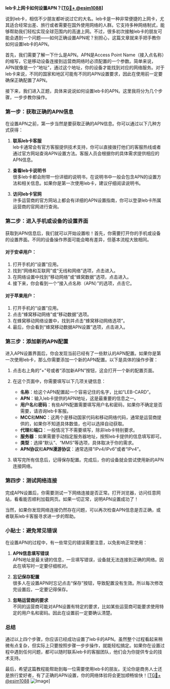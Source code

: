 **leb卡上网卡如何设置APN？[[TG💪+ @esim1088](https://t.me/s/esim1088)]**

说到leb卡，相信不少朋友都听说过它的大名。leb卡是一种非常便捷的上网卡，尤其适合经常出差、旅行或者需要在国外使用网络的人群。它支持多种网络制式，能够帮助我们轻松实现全球范围内的高速上网。不过，很多初次接触leb卡的朋友可能会遇到一个问题——如何正确设置APN呢？别担心，这篇文章就来手把手教你如何设置leb卡的APN。

首先，我们需要了解一下什么是APN。APN是Access Point Name（接入点名称）的缩写，它是移动设备连接到运营商网络时必须配置的一个参数。简单来说，APN就像是一个“地址”，通过这个地址，你的设备才能找到对应的网络服务。对于leb卡来说，不同的国家和地区可能有不同的APN设置要求，因此在使用前一定要确保正确配置了APN。

接下来，我们进入正题，具体来说说如何设置leb卡的APN。这里我将分为几个步骤，一步步教你操作。

### 第一步：获取正确的APN信息

在设置APN之前，第一步当然是要获取正确的APN信息。你可以通过以下几种方式获得：

1. **联系leb卡客服**  
   leb卡通常会有官方客服提供技术支持，你可以直接拨打他们的客服热线或者通过官方网站查询APN设置方法。客服人员会根据你的具体需求提供相应的APN信息。

2. **查看leb卡说明书**  
   很多leb卡都会附带一份详细的说明书，在说明书中一般会包含APN的设置方法和相关信息。如果你是第一次使用leb卡，建议仔细阅读说明书。

3. **访问leb卡官网**  
   许多运营商的官方网站上都会有详细的APN设置指南，你可以登录leb卡所属运营商的官网进行查询。

### 第二步：进入手机或设备的设置界面

获取到APN信息后，我们就可以开始设置啦！首先，你需要打开你的手机或设备的设置界面。不同的设备操作界面可能会略有差异，但基本流程大致相同。

#### 对于安卓用户：
1. 打开手机的“设置”应用。
2. 找到“网络和互联网”或“无线和网络”选项，点击进入。
3. 在网络设置中找到“移动网络”或“蜂窝数据”选项，点击进入。
4. 接下来，你会看到一个“接入点名称（APN）”的选项，点击它。

#### 对于苹果用户：
1. 打开手机的“设置”应用。
2. 点击“蜂窝移动网络”或“移动数据”选项。
3. 在蜂窝移动网络设置中，找到并点击“蜂窝移动网络选项”。
4. 最后，你会看到“蜂窝移动数据APN设置”选项，点击进入。

### 第三步：添加新的APN配置

进入APN设置界面后，你会发现当前已经有了一些默认的APN配置。如果你是第一次使用leb卡，那么你需要添加一个新的APN配置。以下是具体的操作步骤：

1. 点击右上角的“+”号或者“添加新APN”按钮，这会打开一个新的配置页面。
2. 在这个页面中，你需要填写以下几项关键信息：
   - **名称**：给这个APN配置起一个容易记住的名字，比如“LEB-CARD”。
   - **APN**：输入leb卡提供的APN地址，这是最重要的信息之一。
   - **用户名**和**密码**：有些APN配置需要填写用户名和密码，如果你不确定是否需要，请咨询leb卡客服。
   - **MCC**和**MNC**：这两个是移动国家代码和移动网络代码，通常是运营商提供的，如果你不知道具体数值，也可以选择自动获取。
   - **代理**和**端口**：一般情况下不需要填写，除非leb卡特别要求。
   - **服务器**：如果需要手动指定服务器地址，按照leb卡提供的信息填写即可。
   - **类型**：选择“默认”、“MMS”等选项，具体取决于你的需求。
   - **APN协议**和**APN漫游协议**：通常选择“IPv4/IPv6”或者“IPv4”。

3. 填写完所有信息后，记得保存配置。完成后，你的设备就会尝试使用新的APN连接网络。

### 第四步：测试网络连接

完成APN设置后，你需要测试一下网络连接是否正常。打开浏览器，访问任意网站，看看能否顺利加载网页。如果一切正常，说明APN设置成功了！

当然，如果你发现网络连接仍然存在问题，可以再次检查APN信息是否正确，或者联系leb卡客服寻求进一步的帮助。

### 小贴士：避免常见错误

在设置APN的过程中，有一些常见的错误需要注意，以免影响正常使用：

1. **APN信息填写错误**  
   APN地址是最关键的信息，一旦填写错误，设备就无法连接到正确的网络。因此在填写时一定要仔细核对。

2. **忘记保存配置**  
   很多人在设置APN时忘记点击“保存”按钮，导致配置没有生效。所以每次修改完设置后，一定要记得保存。

3. **忽略运营商的要求**  
   不同的运营商可能对APN设置有特定的要求，比如某些运营商可能要求使用特定的用户名和密码。因此在设置前一定要确认清楚。

### 总结

通过以上四个步骤，你应该已经成功设置了leb卡的APN。虽然整个过程看起来稍微有点复杂，但实际上只要按照步骤一步步操作，就能轻松搞定。如果你在设置过程中遇到任何问题，都可以随时联系leb卡的客服团队，他们会为你提供专业的技术支持。

最后，希望这篇教程能帮助到每一位需要使用leb卡的朋友。无论你是商务人士还是旅行爱好者，有了正确的APN设置，你的网络体验将会更加顺畅愉快！[[TG💪+ @esim1088](https://t.me/s/esim1088) ![Image](https://i.postimg.cc/4NQfJmqS/Snipaste-2025-05-13-00-14-12.png)]